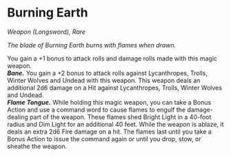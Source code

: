 # Burning Earth
*Weapon (Longsword), Rare*

*The blade of Burning Earth burns with flames when drawn.*

You gain a +1 bonus to attack rolls and damage rolls made with this magic weapon.  
***Bane.*** You gain a +2 bonus to attack rolls against Lycanthropes, Trolls, Winter Wolves and Undead with this weapon. This weapon deals an additional 2d6 damage on a Hit against Lycanthropes, Trolls, Winter Wolves and Undead.  
***Flame Tongue.*** While holding this magic weapon, you can take a Bonus Action and use a command word to cause flames to engulf the damage-dealing part of the weapon. These flames shed Bright Light in a 40-foot radius and Dim Light for an additional 40 feet. While the weapon is ablaze, it deals an extra 2d6 Fire damage on a hit. The flames last until you take a Bonus Action to issue the command again or until you drop, stow, or sheathe the weapon.